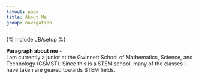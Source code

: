 ```yaml
---
layout: page
title: About Me
group: navigation
---
```

{% include JB/setup %}

__Paragraph about me__ -                                                               
I am currently a junior at the Gwinnett School of Mathematics, Science, and Technology (GSMST). Since this is a STEM school, many of the classes I have taken are geared towards STEM fields. 



